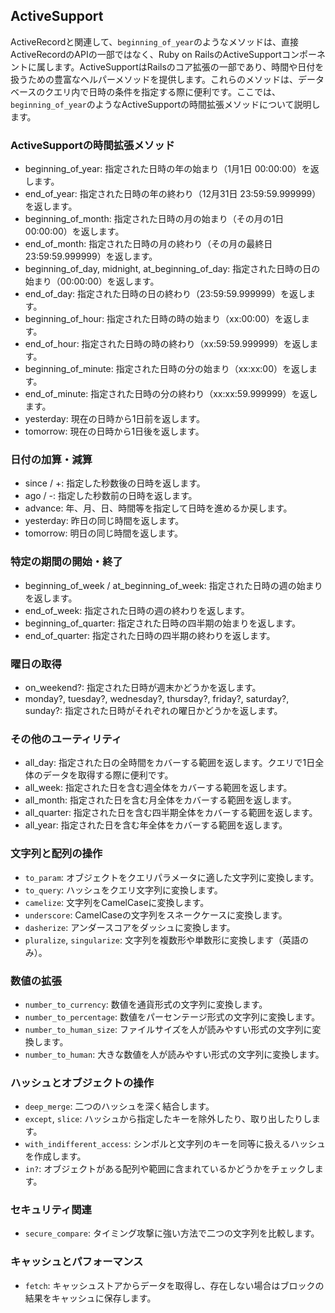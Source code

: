 ## ActiveSupport

ActiveRecordと関連して、`beginning_of_year`のようなメソッドは、直接ActiveRecordのAPIの一部ではなく、Ruby on RailsのActiveSupportコンポーネントに属します。ActiveSupportはRailsのコア拡張の一部であり、時間や日付を扱うための豊富なヘルパーメソッドを提供します。これらのメソッドは、データベースのクエリ内で日時の条件を指定する際に便利です。ここでは、`beginning_of_year`のようなActiveSupportの時間拡張メソッドについて説明します。

### ActiveSupportの時間拡張メソッド

- beginning_of_year: 指定された日時の年の始まり（1月1日 00:00:00）を返します。
- end_of_year: 指定された日時の年の終わり（12月31日 23:59:59.999999）を返します。
- beginning_of_month: 指定された日時の月の始まり（その月の1日 00:00:00）を返します。
- end_of_month: 指定された日時の月の終わり（その月の最終日 23:59:59.999999）を返します。
- beginning_of_day, midnight, at_beginning_of_day: 指定された日時の日の始まり（00:00:00）を返します。
- end_of_day: 指定された日時の日の終わり（23:59:59.999999）を返します。
- beginning_of_hour: 指定された日時の時の始まり（xx:00:00）を返します。
- end_of_hour: 指定された日時の時の終わり（xx:59:59.999999）を返します。
- beginning_of_minute: 指定された日時の分の始まり（xx:xx:00）を返します。
- end_of_minute: 指定された日時の分の終わり（xx:xx:59.999999）を返します。
- yesterday: 現在の日時から1日前を返します。
- tomorrow: 現在の日時から1日後を返します。

### 日付の加算・減算

- since / +: 指定した秒数後の日時を返します。
- ago / -: 指定した秒数前の日時を返します。
- advance: 年、月、日、時間等を指定して日時を進めるか戻します。
- yesterday: 昨日の同じ時間を返します。
- tomorrow: 明日の同じ時間を返します。

### 特定の期間の開始・終了

- beginning_of_week / at_beginning_of_week: 指定された日時の週の始まりを返します。
- end_of_week: 指定された日時の週の終わりを返します。
- beginning_of_quarter: 指定された日時の四半期の始まりを返します。
- end_of_quarter: 指定された日時の四半期の終わりを返します。

### 曜日の取得

- on_weekend?: 指定された日時が週末かどうかを返します。
- monday?, tuesday?, wednesday?, thursday?, friday?, saturday?, sunday?: 指定された日時がそれぞれの曜日かどうかを返します。

### その他のユーティリティ

- all_day: 指定された日の全時間をカバーする範囲を返します。クエリで1日全体のデータを取得する際に便利です。
- all_week: 指定された日を含む週全体をカバーする範囲を返します。
- all_month: 指定された日を含む月全体をカバーする範囲を返します。
- all_quarter: 指定された日を含む四半期全体をカバーする範囲を返します。
- all_year: 指定された日を含む年全体をカバーする範囲を返します。

### 文字列と配列の操作

- `to_param`: オブジェクトをクエリパラメータに適した文字列に変換します。
- `to_query`: ハッシュをクエリ文字列に変換します。
- `camelize`: 文字列をCamelCaseに変換します。
- `underscore`: CamelCaseの文字列をスネークケースに変換します。
- `dasherize`: アンダースコアをダッシュに変換します。
- `pluralize`, `singularize`: 文字列を複数形や単数形に変換します（英語のみ）。

### 数値の拡張

- `number_to_currency`: 数値を通貨形式の文字列に変換します。
- `number_to_percentage`: 数値をパーセンテージ形式の文字列に変換します。
- `number_to_human_size`: ファイルサイズを人が読みやすい形式の文字列に変換します。
- `number_to_human`: 大きな数値を人が読みやすい形式の文字列に変換します。

### ハッシュとオブジェクトの操作

- `deep_merge`: 二つのハッシュを深く結合します。
- `except`, `slice`: ハッシュから指定したキーを除外したり、取り出したりします。
- `with_indifferent_access`: シンボルと文字列のキーを同等に扱えるハッシュを作成します。
- `in?`: オブジェクトがある配列や範囲に含まれているかどうかをチェックします。

### セキュリティ関連

- `secure_compare`: タイミング攻撃に強い方法で二つの文字列を比較します。

### キャッシュとパフォーマンス

- `fetch`: キャッシュストアからデータを取得し、存在しない場合はブロックの結果をキャッシュに保存します。